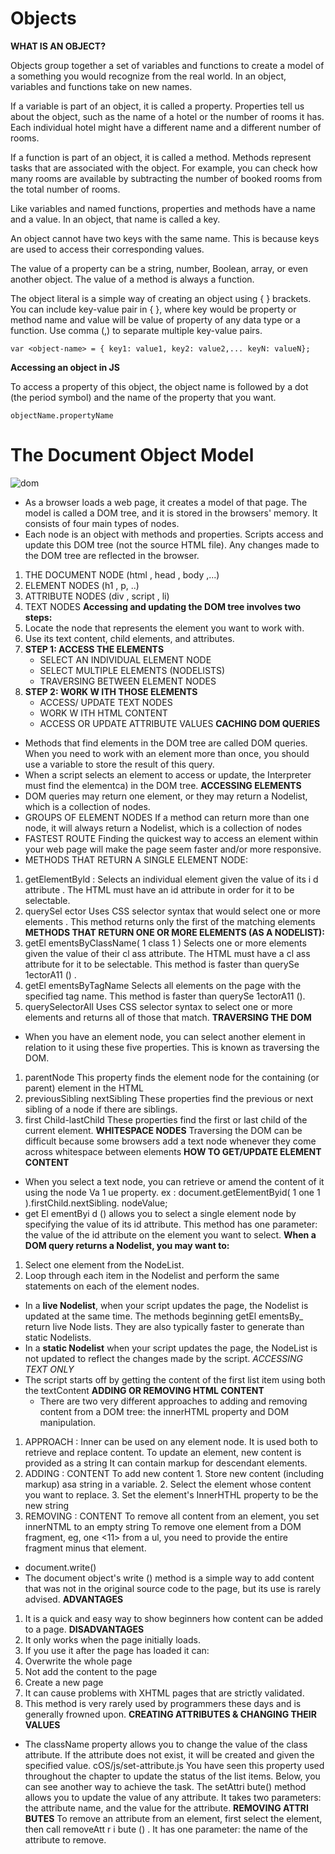 # Objects

**WHAT IS AN OBJECT?** 

Objects group together a set of variables and functions to create a model
of a something you would recognize from the real world. In an object,
variables and functions take on new names. 


If a variable is part of an object, it is called a
property. Properties tell us about the object, such as
the name of a hotel or the number of rooms it has.
Each individual hotel might have a different name
and a different number of rooms. 


If a function is part of an object, it is called a method.
Methods represent tasks that are associated with
the object. For example, you can check how many
rooms are available by subtracting the number of
booked rooms from the total number of rooms.



Like variables and named functions,
properties and methods have a
name and a value. In an object,
that name is called a key.


An object cannot have two keys
with the same name. This is
because keys are used to access
their corresponding values. 


The value of a property can be a
string, number, Boolean, array, or
even another object. The value of a
method is always a function. 


The object literal is a simple way of creating an object using { } brackets. You can include key-value pair in { }, where key would be property or method name and value will be value of property of any data type or a function. Use comma (,) to separate multiple key-value pairs.



`var <object-name> = { key1: value1, key2: value2,... keyN: valueN};`


**Accessing an object in JS**


To access a property of this
object, the object name is
followed by a dot (the period
symbol) and the name of the
property that you want.


`objectName.propertyName`



# The Document Object Model



![dom](https://www.w3schools.com/js/pic_htmltree.gif)





* As a browser loads a web page, it creates a model of that page.
The model is called a DOM tree, and it is stored in the browsers' memory.
It consists of four main types of nodes.
* Each node is an object with methods and properties.
Scripts access and update this DOM tree (not the source HTML file).
Any changes made to the DOM tree are reflected in the browser.
 1. THE DOCUMENT NODE (html , head , body ,...)
 2. ELEMENT NODES (h1 , p, ..)
 3. ATTRIBUTE NODES (div , script , li)
 4. TEXT NODES
**Accessing and updating the DOM tree involves two steps:**
1. Locate the node that represents the element you want to work with.
2. Use its text content, child elements, and attributes.
1. **STEP 1: ACCESS THE ELEMENTS**
   * SELECT AN INDIVIDUAL ELEMENT NODE
   * SELECT MULTIPLE ELEMENTS (NODELISTS)
   * TRAVERSING BETWEEN ELEMENT NODES
2. **STEP 2: WORK W ITH THOSE ELEMENTS**
   * ACCESS/ UPDATE TEXT NODES
   * WORK W ITH HTML CONTENT
   * ACCESS OR UPDATE ATTRIBUTE VALUES
**CACHING DOM QUERIES**
* Methods that find elements in the DOM tree are called DOM queries. When you need to work with an element more than once, you should use a variable to store the result of this query.
* When a script selects an element to access or update, the Interpreter must find the elementca) in the DOM tree.
**ACCESSING ELEMENTS**
* DOM queries may return one element, or they may return a Nodelist,
which is a collection of nodes.
* GROUPS OF ELEMENT NODES
If a method can return more than one node, it will
always return a Nodelist, which is a collection of
nodes
* FASTEST ROUTE
Finding the quickest way to access an element
within your web page will make the page seem
faster and/or more responsive.
* METHODS THAT RETURN A SINGLE ELEMENT NODE:
1. getElementByld :
Selects an individual element given the value of its i d attribute .
The HTML must have an id attribute in order for it to be selectable.
2. querySel ector
Uses CSS selector syntax that would select one or more elements .
This method returns only the first of the matching elements
  **METHODS THAT RETURN ONE OR MORE ELEMENTS (AS A NODELIST):**
  1. getEl ementsByClassName( 1
class 1 )
Selects one or more elements given the value of their cl ass attribute.
The HTML must have a cl ass attribute for it to be selectable.
This method is faster than querySe 1ectorA11 () .
2. getEl ementsByTagName
Selects all elements on the page with the specified tag name.
This method is faster than querySe 1ectorA11 ().
3. querySelectorAll
Uses CSS selector syntax to select one or more elements and returns all
of those that match.
**TRAVERSING THE DOM**
* When you have an element node, you can select
another element in relation to it using these five
properties. This is known as traversing the DOM.
1. parentNode
This property finds the element
node for the containing (or
parent) element in the HTML
2. previousSibling
nextSibling
These properties find the
previous or next sibling of a node
if there are siblings.
3. first Child-lastChild
These properties find the first or
last child of the current element.
**WHITESPACE NODES**
Traversing the DOM can be difficult because
some browsers add a text node whenever they
come across whitespace between elements
**HOW TO GET/UPDATE ELEMENT CONTENT**
* When you select a text node, you can retrieve or amend the content of it
using the node Va 1 ue property.
ex :
document.getElementByid( 1 one 1 ).firstChild.nextSibling. nodeValue;
* get El ementByi d () allows you
to select a single element node
by specifying the value of its
id attribute.
This method has one parameter:
the value of the id attribute on
the element you want to select.
**When a DOM query returns a Nodelist, you may want to:**
1. Select one element from the NodeList.
2. Loop through each item in the Nodelist and
perform the same statements on each of the
element nodes.
* In a **live Nodelist**, when your script updates the
page, the Nodelist is updated at the same time.
The methods beginning getEl ementsBy_ return live
Node lists. They are also typically faster to generate
than static Nodelists.
* In a **static Nodelist** when your script updates the
page, the NodeList is not updated to reflect the
changes made by the script.
*ACCESSING TEXT ONLY*
* The script starts off by getting
the content of the first list item
using both the textContent
**ADDING OR REMOVING HTML CONTENT**
  * There are two very different approaches to adding and removing content from a DOM tree: the innerHTML property and DOM manipulation.
1. APPROACH :
   Inner can be used on any element node. It is used both to retrieve and replace content. To update an element, new content is provided as a string It can contain markup for descendant elements.
2. ADDING :
   CONTENT To add new content 1. Store new content (including markup) asa string in a variable. 2. Select the element whose content you want to replace. 3. Set the element's InnerHTHL property to be the new string
3. REMOVING :
  CONTENT To remove all content from an element, you set innerNTML to an empty string To remove one element from a DOM fragment, eg, one <11> from a ul, you need to provide the entire fragment minus that element.
* document.write()
* The document object's write () method is a simple
way to add content that was not in the original
source code to the page, but its use is rarely advised.
**ADVANTAGES**
1. It is a quick and easy way to show beginners how content can be added to a page.
**DISADVANTAGES**
1. It only works when the page initially loads.
2. If you use it after the page has loaded it can:
3. Overwrite the whole page
4. Not add the content to the page
5. Create a new page
6. It can cause problems with XHTML pages that
are strictly validated.
7. This method is very rarely used by programmers
these days and is generally frowned upon.
**CREATING ATTRIBUTES & CHANGING THEIR VALUES**
* The className property allows
you to change the value of the
class attribute. If the attribute
does not exist, it will be created
and given the specified value.
cOS/js/set-attribute.js
You have seen this property
used throughout the chapter
to update the status of the
list items. Below, you can see
another way to achieve the task.
The setAttri bute() method
allows you to update the value
of any attribute. It takes two
parameters: the attribute name,
and the value for the attribute.
**REMOVING ATTRI BUTES**
To remove an attribute from an
element, first select the element,
then call removeAtt r i bute () .
It has one parameter: the name
of the attribute to remove.














